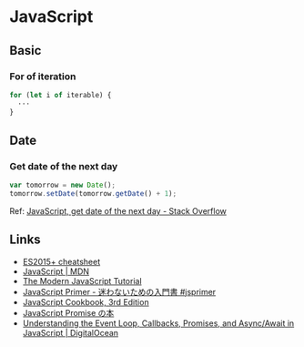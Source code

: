 # JavaScript

## Basic

### For of iteration

```js
for (let i of iterable) {
  ···
}
```

## Date

### Get date of the next day

```js
var tomorrow = new Date();
tomorrow.setDate(tomorrow.getDate() + 1);
```

Ref: [JavaScript, get date of the next day - Stack Overflow](https://stackoverflow.com/questions/23081158/javascript-get-date-of-the-next-day)

## Links

- [ES2015+ cheatsheet](https://devhints.io/es6)
- [JavaScript | MDN](https://developer.mozilla.org/en-US/docs/Web/JavaScript)
- [The Modern JavaScript Tutorial](https://javascript.info/)
- [JavaScript Primer - 迷わないための入門書 #jsprimer](https://jsprimer.net/)
- [JavaScript Cookbook, 3rd Edition](https://learning.oreilly.com/library/view/javascript-cookbook-3rd/9781492055747/)
- [JavaScript Promise の本](https://azu.github.io/promises-book/)
- [Understanding the Event Loop, Callbacks, Promises, and Async/Await in JavaScript | DigitalOcean](https://www.digitalocean.com/community/tutorials/understanding-the-event-loop-callbacks-promises-and-async-await-in-javascript)
